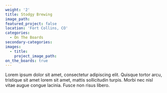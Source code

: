 ```yaml
---
weight: '2'
title: Stodgy Brewing
image_path:
featured_project: false
location: 'Fort Collins, CO'
categories:
  - On The Boards
secondary-categories:
images:
  - title:
    project_image_path:
on_the_boards: true
---
```


Lorem ipsum dolor sit amet, consectetur adipiscing elit. Quisque tortor arcu, tristique sit amet lorem sit amet, mattis sollicitudin turpis. Morbi nec nisl vitae augue congue lacinia. Fusce non risus libero.